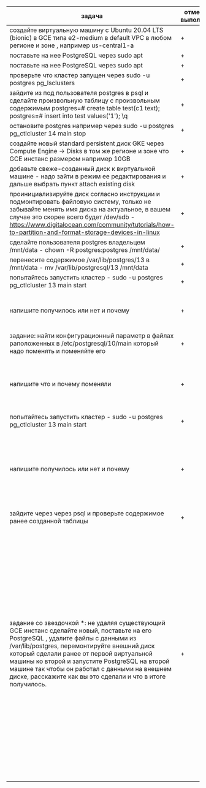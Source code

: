 | задача                                                       | отметка о выполнении | комментарий                                                  |
| ------------------------------------------------------------ | -------------------- | ------------------------------------------------------------ |
| создайте  виртуальную машину c Ubuntu 20.04 LTS      (bionic) в GCE типа e2-medium в default VPC в любом регионе и зоне     , например us-central1-a | +                    | bionic 20.04 LTS нет в списке доступных                      |
| поставьте на нее PostgreSQL  через sudo apt                  | +                    |                                                              |
| поставьте  на нее PostgreSQL через sudo apt                  | +                    |                                                              |
| проверьте что кластер запущен  через sudo -u postgres pg_lsclusters | +                    |                                                              |
| зайдите  из под пользователя postgres в psql и сделайте произвольную      таблицу с произвольным содержимым postgres=# create table test(c1 text);  postgres=# insert into test values('1'); \q | +                    |                                                              |
| остановите postgres например  через sudo -u postgres pg_ctlcluster 14 main stop | +                    |                                                              |
| создайте  новый standard persistent диск GKE через Compute Engine ->      Disks в том же регионе и зоне что GCE инстанс размером например 10GB | +                    |                                                              |
| добавьте  свеже-созданный диск к виртуальной машине - надо зайти в режим ее      редактирования и дальше выбрать пункт attach existing disk | +                    |                                                              |
| проинициализируйте  диск согласно инструкции и подмонтировать файловую систему,      только не забывайте менять имя диска на актуальное, в вашем случае это  скорее всего      будет      /dev/sdb - https://www.digitalocean.com/community/tutorials/how-to-partition-and-format-storage-devices-in-linux | +                    |                                                              |
| сделайте пользователя postgres  владельцем /mnt/data - chown -R postgres:postgres /mnt/data/ | +                    |                                                              |
| перенесите содержимое  /var/lib/postgres/13 в /mnt/data - mv /var/lib/postgresql/13 /mnt/data | +                    |                                                              |
| попытайтесь запустить кластер  - sudo -u postgres pg_ctlcluster 13 main start | +                    |                                                              |
| напишите получилось или нет и  почему                        | +                    | несмотря на физический перенос файлов, в конфигах PG остались старые  пути. Нужно выправить конфиги на новый путь |
| задание:  найти конфигурационный параметр в файлах раположенных в  /etc/postgresql/10/main      который надо поменять и поменяйте его | +                    |                                                              |
| напишите что и почему поменяли                               | +                    | в файле postgres.conf поменял значение data_directory, т.к. мы физически  перенесли каталоги в /mnt/data, а конфиг ссылался на старый путь |
| попытайтесь запустить кластер  - sudo -u postgres pg_ctlcluster 13 main start | +                    |                                                              |
| напишите получилось или нет и  почему                        | +                    | получилось, т.к. конфиг ссылается на новый путь (в моём случае я ошибся с  командой копирования и в результате у меня путь запуска посгреса выглядит как  /mnt/data/14/main, решается перемещением main на уровень выше и  прописсыванием конфига) |
| зайдите через через psql и  проверьте содержимое ранее созданной таблицы | +                    | содержимое на месте                                          |
| задание  со звездочкой *: не удаляя существующий GCE инстанс сделайте новый, поставьте  на его PostgreSQL     , удалите файлы с данными из /var/lib/postgres, перемонтируйте внешний диск  который сделали ранее от первой      виртуальной машины ко второй и запустите PostgreSQL на второй машине так  чтобы он работал с данными      на внешнем диске, расскажите как вы это сделали и что в итоге получилось. | +                    | Получилось не с первого раза, скорее всего потому, что с первого раза не до конца понял как правильно отмонтировать диск. В результате пришлось создать postgres03-1, т.к. первоначально данные были судя по всему потеряны. В конечном итоге были произведены следующие действия:<br />1. отмонтировать диск через sudo umount /dev/sdb1<br />2. отключить накопитель от инстанса, делал через веб-интерфейс<br />3. подключил диск к инстансу, созданному под эту задачу postgres03star (забыл что звёздочка - это asterisk, потому такой топорный нейминг)<br />4. примонтировал через sudo mount -o defaults /dev/sdb1 /var/lib/postgresql/ таким образом дальнейший путь выстроился как нужно для старта: /var/lib/postgresql/14/main/...<br />5. стартанул PG и проверил что инстанс поднят. |

